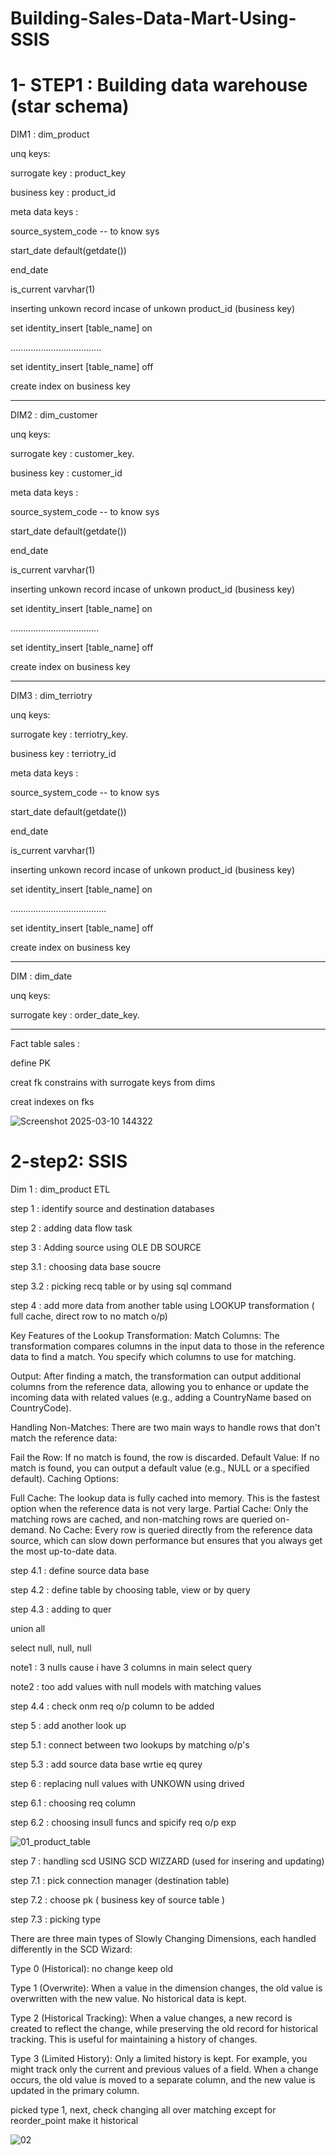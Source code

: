 # Building-Sales-Data-Mart-Using-SSIS

# 1- STEP1 : Building data warehouse (star schema)

DIM1 : dim_product


unq keys:

surrogate key : product_key 

business key : product_id

meta data keys :

source_system_code -- to know sys

start_date default(getdate())

end_date

is_current varvhar(1)

inserting unkown record incase of unkown product_id (business key)

set identity_insert [table_name] on

....................................

set identity_insert [table_name] off

create index on business key

-----------------------------------

DIM2 : dim_customer


unq keys:

surrogate key : customer_key.

business key : customer_id

meta data keys :

source_system_code -- to know sys

start_date default(getdate())

end_date

is_current varvhar(1)

inserting unkown record incase of unkown product_id (business key)

set identity_insert [table_name] on

...................................

set identity_insert [table_name] off

create index on business key

-----------------------------------

DIM3 : dim_terriotry


unq keys:

surrogate key : terriotry_key.

business key : terriotry_id

meta data keys :

source_system_code -- to know sys

start_date default(getdate())

end_date

is_current varvhar(1)

inserting unkown record incase of unkown product_id (business key)

set identity_insert [table_name] on

......................................

set identity_insert [table_name] off

create index on business key

-----------------------------------

DIM : dim_date


unq keys:

surrogate key : order_date_key.

-----------------------------------

Fact table sales : 

define PK

creat fk constrains with surrogate keys from dims

creat indexes on fks 

![Screenshot 2025-03-10 144322](https://github.com/user-attachments/assets/e0248011-b1c2-494a-b9ea-e53b59fecd64)


# 2-step2: SSIS


Dim 1 : dim_product ETL

step 1 : identify source and destination databases

step 2 : adding data flow task 

step 3 : Adding source using OLE DB SOURCE

step 3.1 : choosing data base soucre

step 3.2 : picking recq table or by using sql command

step 4 : add more data from another table using LOOKUP transformation ( full cache, direct row to no match o/p)

Key Features of the Lookup Transformation:
Match Columns: The transformation compares columns in the input data to those in the reference data to find a match. You specify which columns to use for matching.

Output: After finding a match, the transformation can output additional columns from the reference data, allowing you to enhance or update the incoming data with related values (e.g., adding a CountryName based on CountryCode).

Handling Non-Matches: There are two main ways to handle rows that don't match the reference data:

Fail the Row: If no match is found, the row is discarded.
Default Value: If no match is found, you can output a default value (e.g., NULL or a specified default).
Caching Options:

Full Cache: The lookup data is fully cached into memory. This is the fastest option when the reference data is not very large.
Partial Cache: Only the matching rows are cached, and non-matching rows are queried on-demand.
No Cache: Every row is queried directly from the reference data source, which can slow down performance but ensures that you always get the most up-to-date data.

step 4.1 : define source data base

step 4.2 : define table by choosing table, view or by query

step 4.3 : adding to quer

union all

select null, null, null 

note1 : 3 nulls cause i have 3 columns in main select query

note2 : too add values with null models with matching values

step 4.4 : check onm req o/p column to be added

step 5 : add another look up 

step 5.1 : connect between two lookups by matching o/p's

step 5.3 : add source data base wrtie eq qurey

step 6 : replacing null values with UNKOWN using drived 

step 6.1 : choosing req column 

step 6.2 : choosing insull funcs and spicify req o/p exp

![01_product_table](https://github.com/user-attachments/assets/dfc44761-cf6d-42f9-a33d-049b159aceb8)

step 7 : handling scd USING SCD WIZZARD (used for insering and updating)

step 7.1 : pick connection manager (destination table)

step 7.2 : choose pk ( business key of source table )

step 7.3 : picking type 

There are three main types of Slowly Changing Dimensions, each handled differently in the SCD Wizard:

Type 0 (Historical): no change keep old

Type 1 (Overwrite): When a value in the dimension changes, the old value is overwritten with the new value. No historical data is kept.

Type 2 (Historical Tracking): When a value changes, a new record is created to reflect the change, while preserving the old record for historical tracking. This is useful for maintaining a history of changes.

Type 3 (Limited History): Only a limited history is kept. For example, you might track only the current and previous values of a field. When a change occurs, the old value is moved to a separate column, and the new value is updated in the primary column.

picked type 1, next, check changing all over matching except for reorder_point make it historical

![02](https://github.com/user-attachments/assets/917872ef-b526-4af0-9646-e19197d56f3f)




















